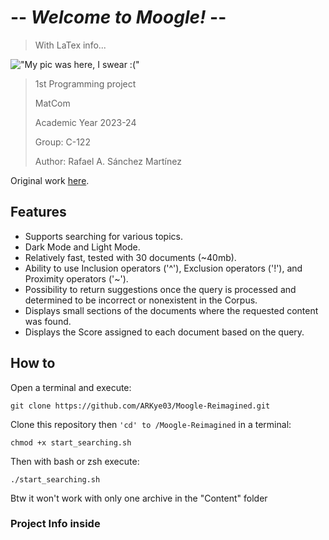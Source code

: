 # -- *Welcome to Moogle!* --

>With LaTex info...

!["My pic was here, I swear :("](moogle.png "Best Search Engine")

> 1st Programming project
>
> MatCom
>
> Academic Year 2023-24
>
> Group: C-122
>
> Author: Rafael A. Sánchez Martínez

Original work
[here](https://github.com/ARKye03/MASE-Release.git).

## Features

- Supports searching for various topics.
- Dark Mode and Light Mode.
- Relatively fast, tested with 30 documents (~40mb).
- Ability to use Inclusion operators ('^'), Exclusion operators ('!'), and Proximity operators ('~').
- Possibility to return suggestions once the query is processed and determined to be incorrect or nonexistent in the Corpus.
- Displays small sections of the documents where the requested content was found.
- Displays the Score assigned to each document based on the query.

## How to

Open a terminal and execute:

```console
git clone https://github.com/ARKye03/Moogle-Reimagined.git
```

Clone this repository then `'cd' to /Moogle-Reimagined` in a terminal:

```console
chmod +x start_searching.sh
```

Then with bash or zsh execute:

```console
./start_searching.sh
```

Btw it won't work with only one archive in the "Content" folder

### Project Info inside
